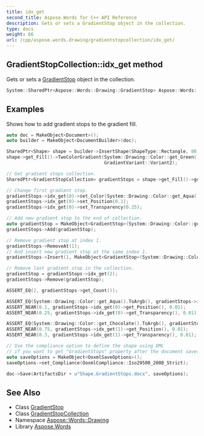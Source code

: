 ```yaml
---
title: idx_get
second_title: Aspose.Words for C++ API Reference
description: Gets or sets a GradientStop object in the collection.
type: docs
weight: 66
url: /cpp/aspose.words.drawing/gradientstopcollection/idx_get/
---
```

## GradientStopCollection::idx_get method


Gets or sets a [GradientStop](../../gradientstop/) object in the collection.

```cpp
System::SharedPtr<Aspose::Words::Drawing::GradientStop> Aspose::Words::Drawing::GradientStopCollection::idx_get(int32_t index)
```


## Examples



Shows how to add gradient stops to the gradient fill. 
```cpp
auto doc = MakeObject<Document>();
auto builder = MakeObject<DocumentBuilder>(doc);

SharedPtr<Shape> shape = builder->InsertShape(ShapeType::Rectangle, 80, 80);
shape->get_Fill()->TwoColorGradient(System::Drawing::Color::get_Green(), System::Drawing::Color::get_Red(), GradientStyle::Horizontal,
                                    GradientVariant::Variant2);

// Get gradient stops collection.
SharedPtr<GradientStopCollection> gradientStops = shape->get_Fill()->get_GradientStops();

// Change first gradient stop.
gradientStops->idx_get(0)->set_Color(System::Drawing::Color::get_Aqua());
gradientStops->idx_get(0)->set_Position(0.1);
gradientStops->idx_get(0)->set_Transparency(0.25);

// Add new gradient stop to the end of collection.
auto gradientStop = MakeObject<GradientStop>(System::Drawing::Color::get_Brown(), 0.5);
gradientStops->Add(gradientStop);

// Remove gradient stop at index 1.
gradientStops->RemoveAt(1);
// And insert new gradient stop at the same index 1.
gradientStops->Insert(1, MakeObject<GradientStop>(System::Drawing::Color::get_Chocolate(), 0.75, 0.3));

// Remove last gradient stop in the collection.
gradientStop = gradientStops->idx_get(2);
gradientStops->Remove(gradientStop);

ASSERT_EQ(2, gradientStops->get_Count());

ASSERT_EQ(System::Drawing::Color::get_Aqua().ToArgb(), gradientStops->idx_get(0)->get_Color().ToArgb());
ASSERT_NEAR(0.1, gradientStops->idx_get(0)->get_Position(), 0.01);
ASSERT_NEAR(0.25, gradientStops->idx_get(0)->get_Transparency(), 0.01);

ASSERT_EQ(System::Drawing::Color::get_Chocolate().ToArgb(), gradientStops->idx_get(1)->get_Color().ToArgb());
ASSERT_NEAR(0.75, gradientStops->idx_get(1)->get_Position(), 0.01);
ASSERT_NEAR(0.3, gradientStops->idx_get(1)->get_Transparency(), 0.01);

// Use the compliance option to define the shape using DML
// if you want to get "GradientStops" property after the document saves.
auto saveOptions = MakeObject<OoxmlSaveOptions>();
saveOptions->set_Compliance(OoxmlCompliance::Iso29500_2008_Strict);

doc->Save(ArtifactsDir + u"Shape.GradientStops.docx", saveOptions);
```

## See Also

* Class [GradientStop](../../gradientstop/)
* Class [GradientStopCollection](../)
* Namespace [Aspose::Words::Drawing](../../)
* Library [Aspose.Words](../../../)
